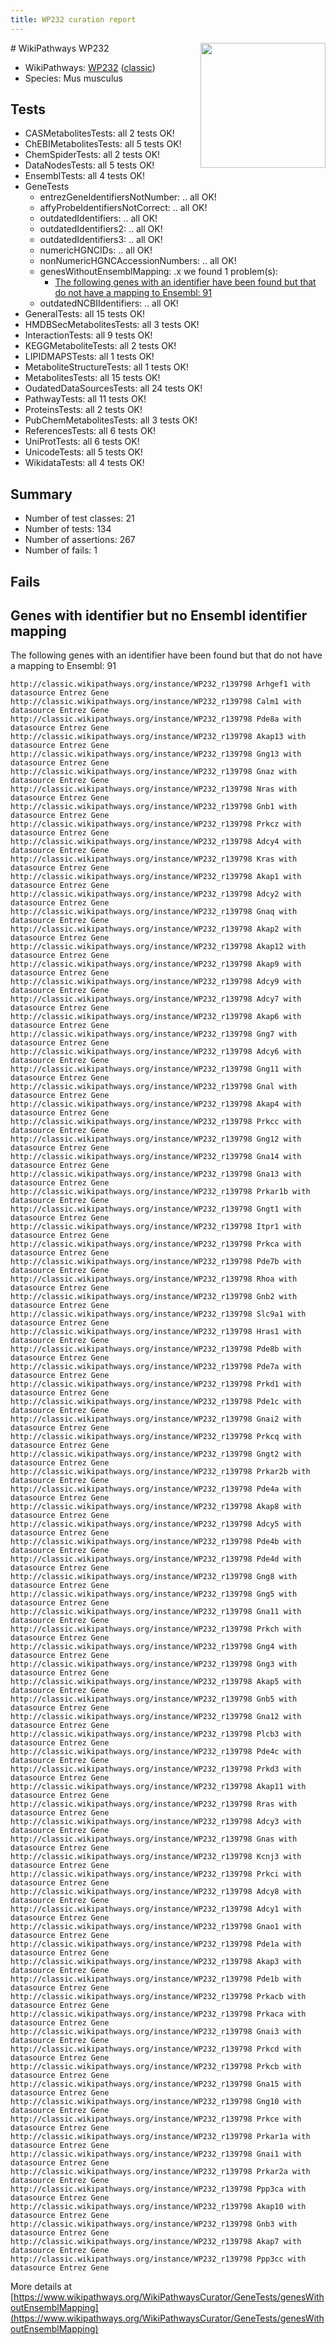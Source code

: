```yaml
---
title: WP232 curation report
---
```


<img style="float: right; width: 200px" src="https://upload.wikimedia.org/wikipedia/commons/thumb/8/83/Wplogo_with_text_500.png/640px-Wplogo_with_text_500.png" />
# WikiPathways WP232

* WikiPathways: [WP232](https://wikipathways.org/pathways/WP232) ([classic](https://classic.wikipathways.org/instance/WP232))
* Species: Mus musculus
## Tests
* CASMetabolitesTests: all 2 tests OK!
* ChEBIMetabolitesTests: all 5 tests OK!
* ChemSpiderTests: all 2 tests OK!
* DataNodesTests: all 5 tests OK!
* EnsemblTests: all 4 tests OK!
* GeneTests
    * entrezGeneIdentifiersNotNumber: .. all OK!
    * affyProbeIdentifiersNotCorrect: .. all OK!
    * outdatedIdentifiers: .. all OK!
    * outdatedIdentifiers2: .. all OK!
    * outdatedIdentifiers3: .. all OK!
    * numericHGNCIDs: .. all OK!
    * nonNumericHGNCAccessionNumbers: .. all OK!
    * genesWithoutEnsemblMapping: .x we found 1 problem(s):
        * [The following genes with an identifier have been found but that do not have a mapping to Ensembl: 91](#c4e54406)
    * outdatedNCBIIdentifiers: .. all OK!
* GeneralTests: all 15 tests OK!
* HMDBSecMetabolitesTests: all 3 tests OK!
* InteractionTests: all 9 tests OK!
* KEGGMetaboliteTests: all 2 tests OK!
* LIPIDMAPSTests: all 1 tests OK!
* MetaboliteStructureTests: all 1 tests OK!
* MetabolitesTests: all 15 tests OK!
* OudatedDataSourcesTests: all 24 tests OK!
* PathwayTests: all 11 tests OK!
* ProteinsTests: all 2 tests OK!
* PubChemMetabolitesTests: all 3 tests OK!
* ReferencesTests: all 6 tests OK!
* UniProtTests: all 6 tests OK!
* UnicodeTests: all 5 tests OK!
* WikidataTests: all 4 tests OK!


## Summary

* Number of test classes: 21
* Number of tests: 134
* Number of assertions: 267
* Number of fails: 1

## Fails

<a name="c4e54406" />

## Genes with identifier but no Ensembl identifier mapping

The following genes with an identifier have been found but that do not have a mapping to Ensembl: 91
```
http://classic.wikipathways.org/instance/WP232_r139798 Arhgef1 with datasource Entrez Gene
http://classic.wikipathways.org/instance/WP232_r139798 Calm1 with datasource Entrez Gene
http://classic.wikipathways.org/instance/WP232_r139798 Pde8a with datasource Entrez Gene
http://classic.wikipathways.org/instance/WP232_r139798 Akap13 with datasource Entrez Gene
http://classic.wikipathways.org/instance/WP232_r139798 Gng13 with datasource Entrez Gene
http://classic.wikipathways.org/instance/WP232_r139798 Gnaz with datasource Entrez Gene
http://classic.wikipathways.org/instance/WP232_r139798 Nras with datasource Entrez Gene
http://classic.wikipathways.org/instance/WP232_r139798 Gnb1 with datasource Entrez Gene
http://classic.wikipathways.org/instance/WP232_r139798 Prkcz with datasource Entrez Gene
http://classic.wikipathways.org/instance/WP232_r139798 Adcy4 with datasource Entrez Gene
http://classic.wikipathways.org/instance/WP232_r139798 Kras with datasource Entrez Gene
http://classic.wikipathways.org/instance/WP232_r139798 Akap1 with datasource Entrez Gene
http://classic.wikipathways.org/instance/WP232_r139798 Adcy2 with datasource Entrez Gene
http://classic.wikipathways.org/instance/WP232_r139798 Gnaq with datasource Entrez Gene
http://classic.wikipathways.org/instance/WP232_r139798 Akap2 with datasource Entrez Gene
http://classic.wikipathways.org/instance/WP232_r139798 Akap12 with datasource Entrez Gene
http://classic.wikipathways.org/instance/WP232_r139798 Akap9 with datasource Entrez Gene
http://classic.wikipathways.org/instance/WP232_r139798 Adcy9 with datasource Entrez Gene
http://classic.wikipathways.org/instance/WP232_r139798 Adcy7 with datasource Entrez Gene
http://classic.wikipathways.org/instance/WP232_r139798 Akap6 with datasource Entrez Gene
http://classic.wikipathways.org/instance/WP232_r139798 Gng7 with datasource Entrez Gene
http://classic.wikipathways.org/instance/WP232_r139798 Adcy6 with datasource Entrez Gene
http://classic.wikipathways.org/instance/WP232_r139798 Gng11 with datasource Entrez Gene
http://classic.wikipathways.org/instance/WP232_r139798 Gnal with datasource Entrez Gene
http://classic.wikipathways.org/instance/WP232_r139798 Akap4 with datasource Entrez Gene
http://classic.wikipathways.org/instance/WP232_r139798 Prkcc with datasource Entrez Gene
http://classic.wikipathways.org/instance/WP232_r139798 Gng12 with datasource Entrez Gene
http://classic.wikipathways.org/instance/WP232_r139798 Gna14 with datasource Entrez Gene
http://classic.wikipathways.org/instance/WP232_r139798 Gna13 with datasource Entrez Gene
http://classic.wikipathways.org/instance/WP232_r139798 Prkar1b with datasource Entrez Gene
http://classic.wikipathways.org/instance/WP232_r139798 Gngt1 with datasource Entrez Gene
http://classic.wikipathways.org/instance/WP232_r139798 Itpr1 with datasource Entrez Gene
http://classic.wikipathways.org/instance/WP232_r139798 Prkca with datasource Entrez Gene
http://classic.wikipathways.org/instance/WP232_r139798 Pde7b with datasource Entrez Gene
http://classic.wikipathways.org/instance/WP232_r139798 Rhoa with datasource Entrez Gene
http://classic.wikipathways.org/instance/WP232_r139798 Gnb2 with datasource Entrez Gene
http://classic.wikipathways.org/instance/WP232_r139798 Slc9a1 with datasource Entrez Gene
http://classic.wikipathways.org/instance/WP232_r139798 Hras1 with datasource Entrez Gene
http://classic.wikipathways.org/instance/WP232_r139798 Pde8b with datasource Entrez Gene
http://classic.wikipathways.org/instance/WP232_r139798 Pde7a with datasource Entrez Gene
http://classic.wikipathways.org/instance/WP232_r139798 Prkd1 with datasource Entrez Gene
http://classic.wikipathways.org/instance/WP232_r139798 Pde1c with datasource Entrez Gene
http://classic.wikipathways.org/instance/WP232_r139798 Gnai2 with datasource Entrez Gene
http://classic.wikipathways.org/instance/WP232_r139798 Prkcq with datasource Entrez Gene
http://classic.wikipathways.org/instance/WP232_r139798 Gngt2 with datasource Entrez Gene
http://classic.wikipathways.org/instance/WP232_r139798 Prkar2b with datasource Entrez Gene
http://classic.wikipathways.org/instance/WP232_r139798 Pde4a with datasource Entrez Gene
http://classic.wikipathways.org/instance/WP232_r139798 Akap8 with datasource Entrez Gene
http://classic.wikipathways.org/instance/WP232_r139798 Adcy5 with datasource Entrez Gene
http://classic.wikipathways.org/instance/WP232_r139798 Pde4b with datasource Entrez Gene
http://classic.wikipathways.org/instance/WP232_r139798 Pde4d with datasource Entrez Gene
http://classic.wikipathways.org/instance/WP232_r139798 Gng8 with datasource Entrez Gene
http://classic.wikipathways.org/instance/WP232_r139798 Gng5 with datasource Entrez Gene
http://classic.wikipathways.org/instance/WP232_r139798 Gna11 with datasource Entrez Gene
http://classic.wikipathways.org/instance/WP232_r139798 Prkch with datasource Entrez Gene
http://classic.wikipathways.org/instance/WP232_r139798 Gng4 with datasource Entrez Gene
http://classic.wikipathways.org/instance/WP232_r139798 Gng3 with datasource Entrez Gene
http://classic.wikipathways.org/instance/WP232_r139798 Akap5 with datasource Entrez Gene
http://classic.wikipathways.org/instance/WP232_r139798 Gnb5 with datasource Entrez Gene
http://classic.wikipathways.org/instance/WP232_r139798 Gna12 with datasource Entrez Gene
http://classic.wikipathways.org/instance/WP232_r139798 Plcb3 with datasource Entrez Gene
http://classic.wikipathways.org/instance/WP232_r139798 Pde4c with datasource Entrez Gene
http://classic.wikipathways.org/instance/WP232_r139798 Prkd3 with datasource Entrez Gene
http://classic.wikipathways.org/instance/WP232_r139798 Akap11 with datasource Entrez Gene
http://classic.wikipathways.org/instance/WP232_r139798 Rras with datasource Entrez Gene
http://classic.wikipathways.org/instance/WP232_r139798 Adcy3 with datasource Entrez Gene
http://classic.wikipathways.org/instance/WP232_r139798 Gnas with datasource Entrez Gene
http://classic.wikipathways.org/instance/WP232_r139798 Kcnj3 with datasource Entrez Gene
http://classic.wikipathways.org/instance/WP232_r139798 Prkci with datasource Entrez Gene
http://classic.wikipathways.org/instance/WP232_r139798 Adcy8 with datasource Entrez Gene
http://classic.wikipathways.org/instance/WP232_r139798 Adcy1 with datasource Entrez Gene
http://classic.wikipathways.org/instance/WP232_r139798 Gnao1 with datasource Entrez Gene
http://classic.wikipathways.org/instance/WP232_r139798 Pde1a with datasource Entrez Gene
http://classic.wikipathways.org/instance/WP232_r139798 Akap3 with datasource Entrez Gene
http://classic.wikipathways.org/instance/WP232_r139798 Pde1b with datasource Entrez Gene
http://classic.wikipathways.org/instance/WP232_r139798 Prkacb with datasource Entrez Gene
http://classic.wikipathways.org/instance/WP232_r139798 Prkaca with datasource Entrez Gene
http://classic.wikipathways.org/instance/WP232_r139798 Gnai3 with datasource Entrez Gene
http://classic.wikipathways.org/instance/WP232_r139798 Prkcd with datasource Entrez Gene
http://classic.wikipathways.org/instance/WP232_r139798 Prkcb with datasource Entrez Gene
http://classic.wikipathways.org/instance/WP232_r139798 Gna15 with datasource Entrez Gene
http://classic.wikipathways.org/instance/WP232_r139798 Gng10 with datasource Entrez Gene
http://classic.wikipathways.org/instance/WP232_r139798 Prkce with datasource Entrez Gene
http://classic.wikipathways.org/instance/WP232_r139798 Prkar1a with datasource Entrez Gene
http://classic.wikipathways.org/instance/WP232_r139798 Gnai1 with datasource Entrez Gene
http://classic.wikipathways.org/instance/WP232_r139798 Prkar2a with datasource Entrez Gene
http://classic.wikipathways.org/instance/WP232_r139798 Ppp3ca with datasource Entrez Gene
http://classic.wikipathways.org/instance/WP232_r139798 Akap10 with datasource Entrez Gene
http://classic.wikipathways.org/instance/WP232_r139798 Gnb3 with datasource Entrez Gene
http://classic.wikipathways.org/instance/WP232_r139798 Akap7 with datasource Entrez Gene
http://classic.wikipathways.org/instance/WP232_r139798 Ppp3cc with datasource Entrez Gene
```

More details at [https://www.wikipathways.org/WikiPathwaysCurator/GeneTests/genesWithoutEnsemblMapping](https://www.wikipathways.org/WikiPathwaysCurator/GeneTests/genesWithoutEnsemblMapping)


